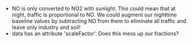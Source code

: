  - NO is only converted to NO2 with sunlight. 
   This could mean that at night, traffic is proportional to NO. 
   We could augment our nighttime baseline values by subtracting NO from them to eliminate all traffic 
   and leave only industry and soil!
 - data has an attribute 'scaleFactor'. Does this mess up our fractions?
